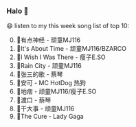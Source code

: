 

### Halo 👋

😄 listen to my this week song list of top 10:

0. 🌈有点神经 - 顽童MJ116
1. 🌈It's About Time - 顽童MJ116/BZARCO
2. 🌈I Wish I Was There - 瘦子E.SO
3. 🌈Rain City - 顽童MJ116
4. 🌈张三的歌 - 蔡琴
5. 🌈安可 - MC HotDog 热狗
6. 🌈地痞 - 顽童MJ116/瘦子E.SO
7. 🌈渡口 - 蔡琴
8. 🌈干大事 - 顽童MJ116
9. 🌈The Cure - Lady Gaga

